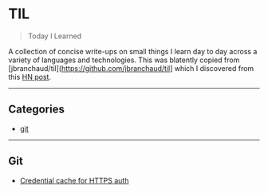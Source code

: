 # TIL

> Today I Learned

A collection of concise write-ups on small things I learn day to day across a variety of languages and technologies. This was blatently copied from [jbranchaud/til](https://github.com/jbranchaud/til] which I discovered from this [HN post](https://news.ycombinator.com/item?id=11068902).

---
## Categories 

* [git](#git)

---
## Git

* [Credential cache for HTTPS auth](git/credential-cache.md) 
